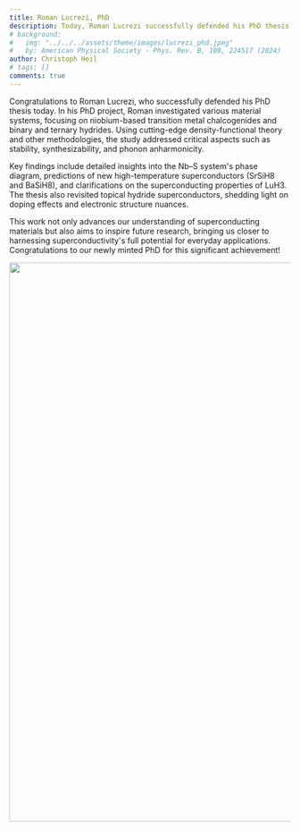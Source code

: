 ```yaml
---
title: Roman Lucrezi, PhD
description: Today, Roman Lucrezi successfully defended his PhD thesis
# background:
#   img: "../../../assets/theme/images/lucrezi_phd.jpeg"
#   by: American Physical Society - Phys. Rev. B, 109, 224517 (2024)
author: Christoph Heil
# tags: []
comments: true
---
```


Congratulations to Roman Lucrezi, who successfully defended his PhD thesis today. In his PhD project, Roman investigated various material systems, focusing on niobium-based transition metal chalcogenides and binary and ternary hydrides. Using cutting-edge density-functional theory and other methodologies, the study addressed critical aspects such as stability, synthesizability, and phonon anharmonicity.

Key findings include detailed insights into the Nb–S system's phase diagram, predictions of new high-temperature superconductors (SrSiH8 and BaSiH8), and clarifications on the superconducting properties of LuH3. The thesis also revisited topical hydride superconductors, shedding light on doping effects and electronic structure nuances.

This work not only advances our understanding of superconducting materials but also aims to inspire future research, bringing us closer to harnessing superconductivity's full potential for everyday applications. Congratulations to our newly minted PhD for this significant achievement!

<img src="../../../assets/theme/images/lucrezi_phd.jpeg" width="1000"/>
